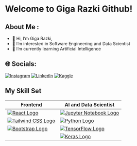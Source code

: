 # Welcome to Giga Razki Github!
## About Me : 
- 👋 Hi, I’m Giga Razki,
- 👀 I’m interested in Software Engineering and Data Scientist 
- 🌱 I’m currently learning Artificial Intelligence 


## 🌐 Socials:
[![Instagram](https://img.shields.io/badge/Instagram-%23E4405F.svg?logo=Instagram&logoColor=white)](https://www.instagram.com/gigarazkiarianda/) 
[![LinkedIn](https://img.shields.io/badge/LinkedIn-%230077B5.svg?logo=linkedin&logoColor=white)](https://www.linkedin.com/in/gigarazkiarianda/)
[![Kaggle](https://img.shields.io/badge/Kaggle-035a7d?style=for-the-badge&logo=kaggle&logoColor=white)](https://www.kaggle.com/gigarazki)
           

## My Skill Set

| Frontend                                                                                     | AI and Data Scientist                                                                          |
|----------------------------------------------------------------------------------------------|------------------------------------------------------------------------------------------------|
| [![React Logo](https://upload.wikimedia.org/wikipedia/commons/a/a7/React-icon.svg)](https://reactjs.org/)               | [![Jupyter Notebook Logo](https://upload.wikimedia.org/wikipedia/commons/3/38/Jupyter_logo.svg)](https://jupyter.org/) |
| [![Tailwind CSS Logo](https://upload.wikimedia.org/wikipedia/commons/thumb/d/d5/Tailwind_CSS_Logo.svg/120px-Tailwind_CSS_Logo.svg.png?20230715030042)](https://tailwindcss.com/)  | [![Python Logo](https://upload.wikimedia.org/wikipedia/commons/c/c3/Python-logo-notext.svg)](https://www.python.org/)     |
| [![Bootstrap Logo](https://upload.wikimedia.org/wikipedia/commons/thumb/b/b2/Bootstrap_logo.svg/120px-Bootstrap_logo.svg.png?20210507000024)](https://getbootstrap.com/)         | [![TensorFlow Logo](https://upload.wikimedia.org/wikipedia/commons/1/11/TensorFlowLogo.svg)](https://www.tensorflow.org/) |
|                                                                                              | [![Keras Logo](https://upload.wikimedia.org/wikipedia/commons/a/ae/Keras_logo.svg)](https://keras.io/)               |




